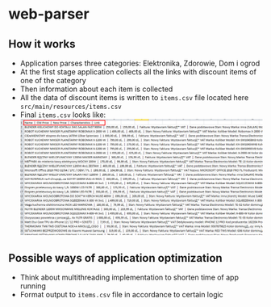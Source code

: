 # web-parser

## How it works
* Application parses three categories: Elektronika, Zdorowie, Dom i ogrod
* At the first stage application collects all the links with discount items of one of the category
* Then information about each item is collected
* All the data of discount items is written to `items.csv` file located here `src/main/resources/items.csv`
* Final `items.csv` looks like:
![image](docs/Screenshot_1.png)

## Possible ways of application optimization
* Think about multithreading implementation to shorten time of app running
* Format output to `items.csv` file in accordance to certain logic